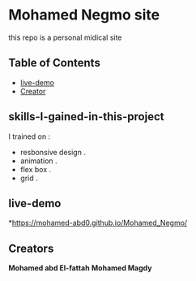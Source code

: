# Mohamed Negmo site 
this repo is a personal midical site 

## Table of Contents

* [live-demo](#live-demo)
* [Creator](#creators)

## skills-I-gained-in-this-project

I trained on :

* resbonsive design .
* animation .
* flex box .
* grid .

## live-demo

*https://mohamed-abd0.github.io/Mohamed_Negmo/ 

## Creators

**Mohamed abd El-fattah**
**Mohamed Magdy**